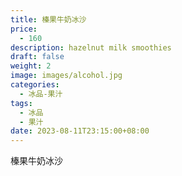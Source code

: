 ```yaml
---
title: 榛果牛奶冰沙
price:
  - 160
description: hazelnut milk smoothies
draft: false
weight: 2
image: images/alcohol.jpg
categories:
  - 冰品-果汁
tags:
  - 冰品
  - 果汁
date: 2023-08-11T23:15:00+08:00
---
```


 榛果牛奶冰沙
